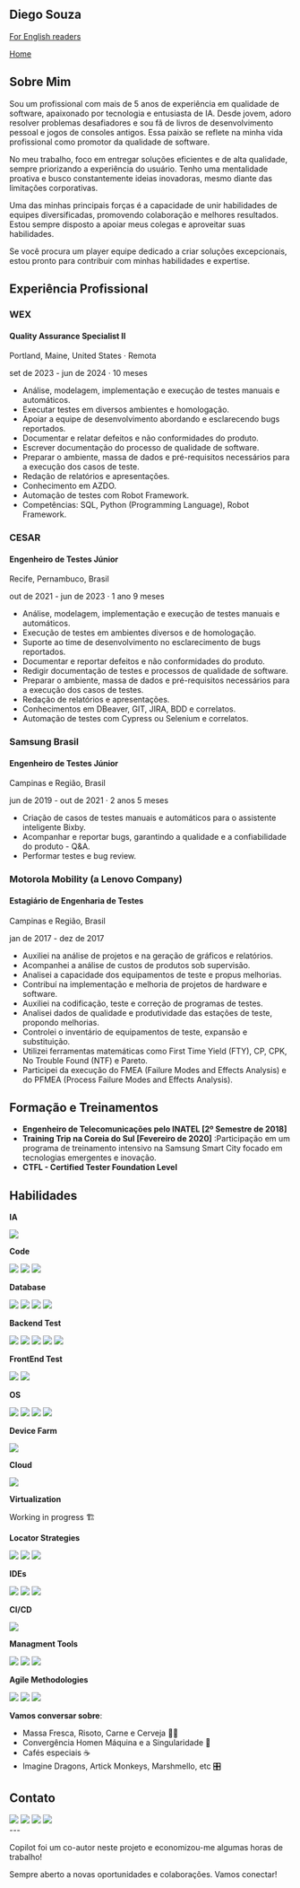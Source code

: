 ## Diego Souza

<div>
  <a href="README_EN.md" target="_blank"> For English readers </a>
  <p></p>
  <a href="README.md" target="_blank"> Home</a>
</div>

## Sobre Mim
Sou um profissional com mais de 5 anos de experiência em qualidade de software, apaixonado por tecnologia e entusiasta de IA. Desde jovem, adoro resolver problemas desafiadores e sou fã de livros de desenvolvimento pessoal e jogos de consoles antigos. Essa paixão se reflete na minha vida profissional como promotor da qualidade de software.

No meu trabalho, foco em entregar soluções eficientes e de alta qualidade, sempre priorizando a experiência do usuário. Tenho uma mentalidade proativa e busco constantemente ideias inovadoras, mesmo diante das limitações corporativas.

Uma das minhas principais forças é a capacidade de unir habilidades de equipes diversificadas, promovendo colaboração e melhores resultados. Estou sempre disposto a apoiar meus colegas e aproveitar suas habilidades.

Se você procura um player equipe dedicado a criar soluções excepcionais, estou pronto para contribuir com minhas habilidades e expertise. 

## Experiência Profissional

<div>
  <h3>WEX</h3>
  <h4>Quality Assurance Specialist II</h4>
  <p>Portland, Maine, United States · Remota</p>
  <p>set de 2023 - jun de 2024 · 10 meses</p>
  <ul>
    <li>Análise, modelagem, implementação e execução de testes manuais e automáticos.</li>
    <li>Executar testes em diversos ambientes e homologação.</li>
    <li>Apoiar a equipe de desenvolvimento abordando e esclarecendo bugs reportados.</li>
    <li>Documentar e relatar defeitos e não conformidades do produto.</li>
    <li>Escrever documentação do processo de qualidade de software.</li>
    <li>Preparar o ambiente, massa de dados e pré-requisitos necessários para a execução dos casos de teste.</li>
    <li>Redação de relatórios e apresentações.</li>
    <li>Conhecimento em AZDO.</li>
    <li>Automação de testes com Robot Framework.</li>
    <li>Competências: SQL, Python (Programming Language), Robot Framework.</li>
  </ul>
</div>

<div>
  <h3>CESAR</h3>
  <h4>Engenheiro de Testes Júnior</h4>
  <p>Recife, Pernambuco, Brasil</p>
  <p>out de 2021 - jun de 2023 · 1 ano 9 meses</p>
  <ul>
    <li>Análise, modelagem, implementação e execução de testes manuais e automáticos.</li>
    <li>Execução de testes em ambientes diversos e de homologação.</li>
    <li>Suporte ao time de desenvolvimento no esclarecimento de bugs reportados.</li>
    <li>Documentar e reportar defeitos e não conformidades do produto.</li>
    <li>Redigir documentação de testes e processos de qualidade de software.</li>
    <li>Preparar o ambiente, massa de dados e pré-requisitos necessários para a execução dos casos de testes.</li>
    <li>Redação de relatórios e apresentações.</li>
    <li>Conhecimentos em DBeaver, GIT, JIRA, BDD e correlatos.</li>
    <li>Automação de testes com Cypress ou Selenium e correlatos.</li>
  </ul>
</div>

<div>
  <h3>Samsung Brasil</h3>
  <h4>Engenheiro de Testes Júnior</h4>
  <p>Campinas e Região, Brasil</p>
  <p>jun de 2019 - out de 2021 · 2 anos 5 meses</p>
  <ul>
    <li>Criação de casos de testes manuais e automáticos para o assistente inteligente Bixby.</li>
    <li>Acompanhar e reportar bugs, garantindo a qualidade e a confiabilidade do produto - Q&A.</li>
    <li>Performar testes e bug review.</li>
  </ul>
</div>

<div>
  <h3>Motorola Mobility (a Lenovo Company)</h3>
  <h4>Estagiário de Engenharia de Testes</h4>
  <p>Campinas e Região, Brasil</p>
  <p>jan de 2017 - dez de 2017</p>
  <ul>
    <li>Auxiliei na análise de projetos e na geração de gráficos e relatórios.</li>
    <li>Acompanhei a análise de custos de produtos sob supervisão.</li>
    <li>Analisei a capacidade dos equipamentos de teste e propus melhorias.</li>
    <li>Contribuí na implementação e melhoria de projetos de hardware e software.</li>
    <li>Auxiliei na codificação, teste e correção de programas de testes.</li>
    <li>Analisei dados de qualidade e produtividade das estações de teste, propondo melhorias.</li>
    <li>Controlei o inventário de equipamentos de teste, expansão e substituição.</li>
    <li>Utilizei ferramentas matemáticas como First Time Yield (FTY), CP, CPK, No Trouble Found (NTF) e Pareto.</li>
    <li>Participei da execução do FMEA (Failure Modes and Effects Analysis) e do PFMEA (Process Failure Modes and Effects Analysis).</li>
  </ul>
</div>

## Formação e Treinamentos

- **Engenheiro de Telecomunicações pelo INATEL [2º Semestre de 2018]**
- **Training Trip na Coreia do Sul [Fevereiro de 2020]** :Participação em um programa de treinamento intensivo na Samsung Smart City focado em tecnologias emergentes e inovação.
- **CTFL - Certified Tester Foundation Level**

## Habilidades

**IA**
<div>
  <a href="Copilot" target="_blank"><img src="https://img.shields.io/badge/Copilot-000000?style=for-the-badge&logo=github&logoColor=white" target="_blank"></a>
</div>

**Code**
<div>
  <a href="Python" target="_blank"><img src="https://icongr.am/devicon/python-original.svg?size=50&color=currentColor" target="_blank"></a>
  <a href="Javascript" target="_blank"><img src="https://icongr.am/devicon/javascript-original.svg?size=50&color=currentColor" target="_blank"></a>
  <a href="HTML5" target="_blank"><img src="https://icongr.am/devicon/html5-plain-wordmark.svg?size=50&color=currentColor" target="_blank"></a>
</div>

**Database**
<div>
  <a href="Oracle" target="_blank"><img src="https://img.shields.io/badge/Oracle-F80000?style=for-the-badge&logo=Oracle&logoColor=white" target="_blank"></a>
  <a href="MySQL" target="_blank"><img src="https://img.shields.io/badge/MySQL-005C84?style=for-the-badge&logo=mysql&logoColor=white" target="_blank"></a>  
  <a href="MariaDB" target="_blank"><img src="https://img.shields.io/badge/MariaDB-003545?style=for-the-badge&logo=mariadb&logoColor=white" target="_blank"></a>
  <a href="DBeaver" target="_blank"><img src="https://img.shields.io/badge/dbeaver-382923?style=for-the-badge&logo=dbeaver&logoColor=white" target="_blank"></a>
</div>

**Backend Test**
<div>
  <a href="Postman" target="_blank"><img src="https://img.shields.io/badge/Postman-FF6C37?style=for-the-badge&logo=postman&logoColor=white" target="_blank"></a>
  <a href="Insomnia" target="_blank"><img src="https://img.shields.io/badge/Insomnia-4000BF?style=for-the-badge&logo=insomnia&logoColor=white" target="_blank"></a>
  <a href="RobotFramework" target="_blank"><img src="https://img.shields.io/badge/Robot_Framework-000000?style=for-the-badge&logo=robot-framework&logoColor=white" target="_blank"></a>
  <a href="K6" target="_blank"><img src="https://img.shields.io/badge/K6-7D64FF?style=for-the-badge&logo=k6&logoColor=white" target="_blank"></a>
  <a href="Jmeter" target="_blank"><img src="https://img.shields.io/badge/JMeter-D22128?style=for-the-badge&logo=apache-jmeter&logoColor=white" target="_blank"></a>
</div>

**FrontEnd Test**
<div>
  <a href="Selenium Webdriver" target="_blank"><img src="https://img.shields.io/badge/Selenium_Webdriver-43B02A?style=for-the-badge&logo=selenium&logoColor=white" target="_blank"></a>
  <a href="Robot Framework" target="_blank"><img src="https://img.shields.io/badge/Robot_Framework-000000?style=for-the-badge&logo=robot-framework&logoColor=white" target="_blank"></a>
</div>


**OS**
<div>
  <a href="Windows" target="_blank"><img src="https://icongr.am/devicon/windows8-original.svg?size=50&color=currentColor" target="_blank"></a>
  <a href="Linux" target="_blank"><img src="https://icongr.am/devicon/linux-original.svg?size=50&color=currentColor" target="_blank"></a>
  <a href="MacOS" target="_blank"><img src="https://icongr.am/devicon/apple-original.svg?size=50&color=currentColor" target="_blank"></a>
  <a href="Android" target="_blank"><img src="https://icongr.am/devicon/android-original.svg?size=50&color=currentColor" target="_blank"></a> 
</div>

**Device Farm**
<div>
  <a href="Browserstack" target="_blank"><img src="https://img.shields.io/badge/BrowserStack-FF6C37?style=for-the-badge&logo=browserstack&logoColor=white" target="_blank"></a>
</div>


**Cloud**
<div>
  <a href="AWS" target="_blank"><img src="https://img.shields.io/badge/Amazon_AWS-232F3E?style=for-the-badge&logo=amazon-aws&logoColor=white" target="_blank"></a>
</div>


**Virtualization**
<div>
  <p>Working in progress 🏗️</p>
</div>

**Locator Strategies**
<div>
  <a href="Xpath" target="_blank"><img src="https://img.shields.io/badge/Xpath-02569B?style=for-the-badge&logo=xpath&logoColor=white" target="_blank"></a>
  <a href="CSS Selector" target="_blank"><img src="https://img.shields.io/badge/CSS_Selector-1572B6?style=for-the-badge&logo=css3&logoColor=white" target="_blank"></a>
  <a href="Id" target="_blank"><img src="https://img.shields.io/badge/Id-4CAF50?style=for-the-badge&logo=id&logoColor=white" target="_blank"></a>
</div>

**IDEs**
<div>
  <a href="IntelliJ" target="_blank"><img src="https://img.shields.io/badge/IntelliJ-000000?style=for-the-badge&logo=intellij-idea&logoColor=white" target="_blank"></a>
  <a href="VSCode" target="_blank"><img src="https://img.shields.io/badge/VSCode-007ACC?style=for-the-badge&logo=visual-studio-code&logoColor=white" target="_blank"></a>
  <a href="Microsoft Visual Studio" target="_blank"><img src="https://img.shields.io/badge/Visual_Studio-5C2D91?style=for-the-badge&logo=visual-studio&logoColor=white" target="_blank"></a>
</div>

**CI/CD**
<div>
  <a href="Gitlab" target="_blank"><img src="https://img.shields.io/badge/GitLab-FC6D26?style=for-the-badge&logo=gitlab&logoColor=white" target="_blank"></a>
</div>

**Managment Tools**
<div>
  <a href="Trello" target="_blank"><img src="https://img.shields.io/badge/Trello-0052CC?style=for-the-badge&logo=trello&logoColor=white" target="_blank"></a>
  <a href="Azure Devops" target="_blank"><img src="https://img.shields.io/badge/Azure_DevOps-0078D7?style=for-the-badge&logo=azure-devops&logoColor=white" target="_blank"></a>
  <a href="Jira" target="_blank"><img src="https://img.shields.io/badge/Jira-0052CC?style=for-the-badge&logo=jira&logoColor=white" target="_blank"></a>
</div>

**Agile Methodologies**
<div>
  <a href="Kanban" target="_blank"><img src="https://img.shields.io/badge/Kanban-007ACC?style=for-the-badge&logo=kanban&logoColor=white" target="_blank"></a>
  <a href="Scrum" target="_blank"><img src="https://img.shields.io/badge/Scrum-6DB33F?style=for-the-badge&logo=scrum&logoColor=white" target="_blank"></a>
  <a href="Waterfall" target="_blank"><img src="https://img.shields.io/badge/Waterfall-FF6F00?style=for-the-badge&logo=waterfall&logoColor=white" target="_blank"></a>
</div>

**Vamos conversar sobre**:
- Massa Fresca, Risoto, Carne e Cerveja 🍺🥣
- Convergência Homen Máquina e a Singularidade 🤖
- Cafés especiais ☕
- Imagine Dragons, Artick Monkeys, Marshmello, etc 🎛️

## Contato

<div> 
  <a href="https://wa.me/5519971454773?text=Olá%20Diego,%20encontrei%20seu%20perfil%20no%20GitHub%20e%20gostaria%20de%20saber%20mais%20sobre%20sua%20trajetória%20profissional" target="_blank"><img src="https://img.shields.io/badge/WhatsApp-25D366?style=for-the-badge&logo=whatsapp&logoColor=white" target="_blank"></a>
   <a href = "mailto:qa.diegosouza@gmail.com"><img src="https://img.shields.io/badge/Gmail-D14836?style=for-the-badge&logo=gmail&logoColor=white" target="_blank"></a>
  <a href="https://www.linkedin.com/in/qa-diego-souza" target="_blank"><img src="https://img.shields.io/badge/-LinkedIn-%230077B5?style=for-the-badge&logo=linkedin&logoColor=white" target="_blank"></a>
  <a href="https://www.instagram.com/diegosouza.xp/" target="_blank"><img src="https://img.shields.io/badge/-Instagram-%23E4405F?style=for-the-badge&logo=instagram&logoColor=white" target="_blank"></a>
  
</div>
---

Copilot foi um co-autor neste projeto e economizou-me algumas horas de trabalho!

Sempre aberto a novas oportunidades e colaborações. Vamos conectar!